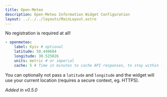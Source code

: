```yaml
---
title: Open-Meteo
description: Open-Meteo Information Widget Configuration
layout: ../../../layouts/MainLayout.astro
---
```


No registration is required at all!

```yaml
- openmeteo:
    label: Kyiv # optional
    latitude: 50.449684
    longitude: 30.525026
    units: metric # or imperial
    cache: 5 # Time in minutes to cache API responses, to stay within limits
```

You can optionally not pass a `latitude` and `longitude` and the widget will use your current location (requires a secure context, eg. HTTPS).

*Added in v0.5.0*
